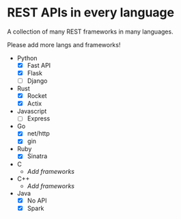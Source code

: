 # REST APIs in every language
A collection of many REST frameworks in many languages.

Please add more langs and frameworks!

- Python
	- [x] Fast API
	- [x] Flask
	- [ ] Django
- Rust
	- [x] Rocket
	- [x] Actix
- Javascript
	- [ ] Express
- Go
	- [x] net/http
	- [x] gin
- Ruby
	- [x] Sinatra 
- C
	- *Add frameworks*
- C++
 	- *Add frameworks*
- Java
	- [x] No API
	- [x] Spark
